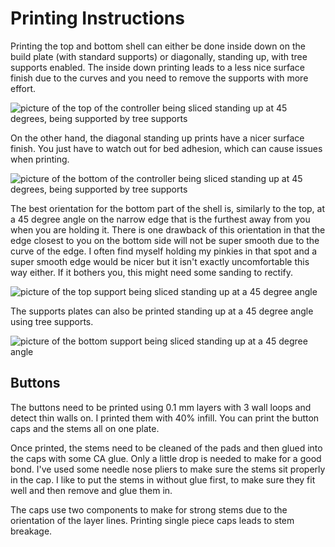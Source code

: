 # Printing Instructions

Printing the top and bottom shell can either be done inside down on the build
plate (with standard supports) or diagonally, standing up, with tree supports
enabled. The inside down printing leads to a less nice surface finish due to
the curves and you need to remove the supports with more effort.

![picture of the top of the controller being sliced standing up at 45 degrees,
being supported by tree supports](pictures/top-slice.png "Slice of top half")

On the other hand, the diagonal standing up prints have a nicer surface finish.
You just have to watch out for bed adhesion, which can cause issues when
printing.

![picture of the bottom of the controller being sliced standing up at 45
degrees, being supported by tree supports](pictures/bottom-slice.png "Slice of
the bottom half")

The best orientation for the bottom part of the shell is, similarly to the top,
at a 45 degree angle on the narrow edge that is the furthest away from you when
you are holding it. There is one drawback of this orientation in that the edge
closest to you on the bottom side will not be super smooth due to the curve of
the edge. I often find myself holding my pinkies in that spot and a super
smooth edge would be nicer but it isn't exactly uncomfortable this way either.
If it bothers you, this might need some sanding to rectify.

![picture of the top support being sliced standing up at a 45 degree
angle](pictures/top-support-slice.png "Top support slice")

The supports plates can also be printed standing up at a 45 degree angle using tree
supports.

![picture of the bottom support being sliced standing up at a 45 degree
angle](pictures/bottom-support-slice.png "Bottom support slice")

## Buttons

The buttons need to be printed using 0.1 mm layers with 3 wall loops and detect
thin walls on. I printed them with 40% infill. You can print the
button caps and the stems all on one plate.

Once printed, the stems need to be cleaned of the pads and then glued into the
caps with some CA glue. Only a little drop is needed to make for a good bond.
I've used some needle nose pliers to make sure the stems sit properly in the
cap. I like to put the stems in without glue first, to make sure they fit well
and then remove and glue them in.

The caps use two components to make for strong stems due to the orientation of
the layer lines. Printing single piece caps leads to stem breakage.

